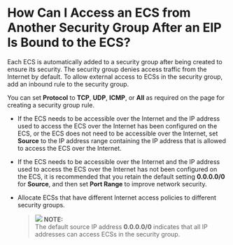 # How Can I Access an ECS from Another Security Group After an EIP Is Bound to the ECS?<a name="vpc_faq_0020"></a>

Each ECS is automatically added to a security group after being created to ensure its security. The security group denies access traffic from the Internet by default. To allow external access to ECSs in the security group, add an inbound rule to the security group.

You can set  **Protocol**  to  **TCP**,  **UDP**,  **ICMP**, or  **All**  as required on the page for creating a security group rule.

-   If the ECS needs to be accessible over the Internet and the IP address used to access the ECS over the Internet has been configured on the ECS, or the ECS does not need to be accessible over the Internet, set  **Source**  to the IP address range containing the IP address that is allowed to access the ECS over the Internet.
-   If the ECS needs to be accessible over the Internet and the IP address used to access the ECS over the Internet has not been configured on the ECS, it is recommended that you retain the default setting  **0.0.0.0/0**  for  **Source**, and then set  **Port Range**  to improve network security.
-   Allocate ECSs that have different Internet access policies to different security groups.

    >![](/images/icon-note.gif) **NOTE:**   
    >The default source IP address  **0.0.0.0/0**  indicates that all IP addresses can access ECSs in the security group.  


